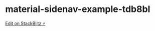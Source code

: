 # material-sidenav-example-tdb8bl

[Edit on StackBlitz ⚡️](https://stackblitz.com/edit/material-sidenav-example-tdb8bl)